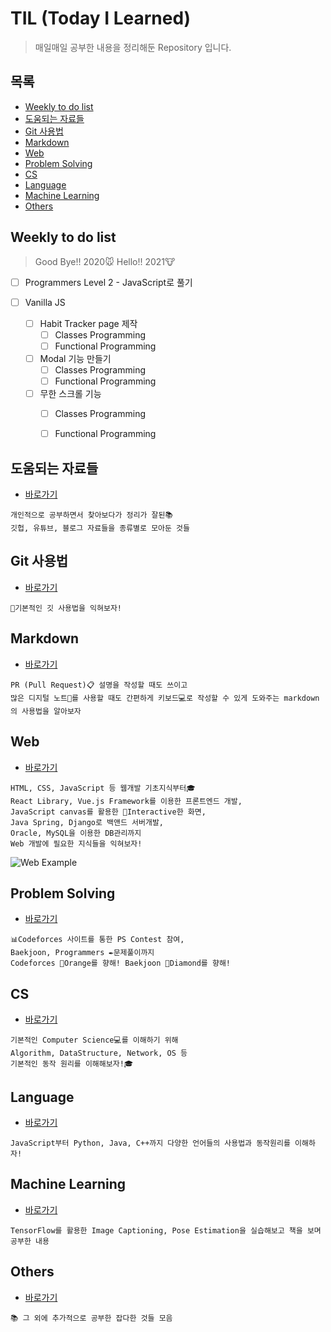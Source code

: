 # TIL (Today I Learned)

> 매일매일 공부한 내용을 정리해둔 Repository 입니다.

## 목록

* [Weekly to do list](#weekly-to-do-list)
* [도움되는 자료들](#도움되는-자료들)
* [Git 사용법](#git-사용법)
* [Markdown](#markdown)
* [Web](#web)
* [Problem Solving](#problem-solving)
* [CS](#cs)
* [Language](#language)
* [Machine Learning](#machine-learning)
* [Others](#Others)

## Weekly to do list

> Good Bye!! 2020🐭 Hello!! 2021🐮

* [ ] Programmers Level 2 - JavaScript로 풀기

* [ ] Vanilla JS

  * [ ] Habit Tracker page 제작
    * [ ] Classes Programming
    * [ ] Functional Programming
  * [ ] Modal 기능 만들기
    * [ ] Classes Programming
    * [ ] Functional Programming
  * [ ] 무한 스크롤 기능
    * [ ] Classes Programming
    * [ ] Functional Programming

  

## 도움되는 자료들

* [바로가기](./helpful)

```
개인적으로 공부하면서 찾아보다가 정리가 잘된📚
깃헙, 유튜브, 블로그 자료들을 종류별로 모아둔 것들
```

## Git 사용법

* [바로가기](./git)

```
📝기본적인 깃 사용법을 익혀보자!
```

## Markdown

* [바로가기](./markdown)

```
PR (Pull Request)📋 설명을 작성할 때도 쓰이고
많은 디지털 노트📔를 사용할 때도 간편하게 키보드💻로 작성할 수 있게 도와주는 markdown의 사용법을 알아보자
```

## Web

* [바로가기](./web)

```
HTML, CSS, JavaScript 등 웹개발 기초지식부터🎓
React Library, Vue.js Framework를 이용한 프론트엔드 개발,
JavaScript canvas를 활용한 🎈Interactive한 화면,
Java Spring, Django로 백앤드 서버개발,
Oracle, MySQL을 이용한 DB관리까지
Web 개발에 필요한 지식들을 익혀보자!
```

![Web Example](./images/web_example.gif)

## Problem Solving

* [바로가기](./problemSolving)

```
📊Codeforces 사이트를 통한 PS Contest 참여,
Baekjoon, Programmers ✒️문제풀이까지
Codeforces 🍊Orange를 향해! Baekjoon 💎Diamond를 향해!
```

## CS

* [바로가기](./CS)

```
기본적인 Computer Science💻를 이해하기 위해
Algorithm, DataStructure, Network, OS 등
기본적인 동작 원리를 이해해보자!🎓
```

## Language

* [바로가기](./language)

```
JavaScript부터 Python, Java, C++까지 다양한 언어들의 사용법과 동작원리를 이해하자!
```

## Machine Learning

* [바로가기](./machine-learning)

```
TensorFlow를 활용한 Image Captioning, Pose Estimation을 실습해보고 책을 보며 공부한 내용
```

## Others

* [바로가기](./others)

```
📚 그 외에 추가적으로 공부한 잡다한 것들 모음
```





